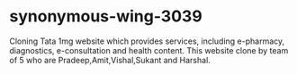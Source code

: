 # synonymous-wing-3039
Cloning Tata 1mg website which provides services, including e-pharmacy, diagnostics, e-consultation and health content.
This website clone by team of 5 who are Pradeep,Amit,Vishal,Sukant and Harshal.

